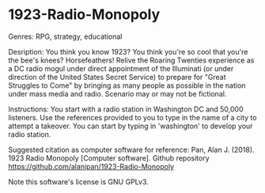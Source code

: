 # 1923-Radio-Monopoly
Genres: RPG, strategy, educational

Desription: You think you know 1923? You think you're so cool that you're the bee's knees?
Horsefeathers! Relive the Roaring Twenties experience as a DC radio mogul under direct
appointment of the Illuminati (or under direction of the United States Secret Service) to
prepare for "Great Struggles to Come" by bringing as many people as possible in the nation
under mass media and radio. Scenario may or may not be fictional.

Instructions: You start with a radio station in Washington DC and 50,000 listeners.
Use the references provided to you to type in the name of a city to attempt a takeover.
You can start by typing in 'washington' to develop your radio station.

Suggested citation as computer software for reference:
Pan, Alan J. (2018). 1923 Radio Monopoly [Computer software]. Github repository <https://github.com/alanjpan/1923-Radio-Monopoly>

Note this software's license is GNU GPLv3.
